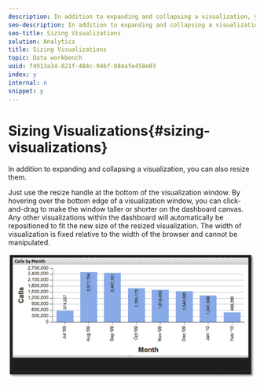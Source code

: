 ```yaml
---
description: In addition to expanding and collapsing a visualization, you can also resize them.
seo-description: In addition to expanding and collapsing a visualization, you can also resize them.
seo-title: Sizing Visualizations
solution: Analytics
title: Sizing Visualizations
topic: Data workbench
uuid: fd913a34-821f-484c-946f-884afe458e03
index: y
internal: n
snippet: y
---
```


# Sizing Visualizations{#sizing-visualizations}

In addition to expanding and collapsing a visualization, you can also resize them.

 Just use the resize handle at the bottom of the visualization window. By hovering over the bottom edge of a visualization window, you can click-and-drag to make the window taller or shorter on the dashboard canvas. Any other visualizations within the dashboard will automatically be repositioned to fit the new size of the resized visualization. The width of visualization is fixed relative to the width of the browser and cannot be manipulated.

![](assets/size_visual.png)

